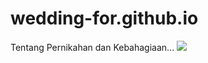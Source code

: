 # wedding-for.github.io
Tentang Pernikahan dan Kebahagiaan...
[<img src="https://img.shields.io/badge/wedding-for-6fa5d1?&style=for-the-badge&logo=instagram&logoColor=white"/>](https://www.instagram.com/weddingfor01/)
